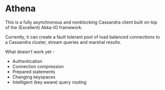 # Athena

This is a fully asynchronous and nonblocking Cassandra client built on top of the (Excellent) Akka-IO framework.

Currently, it can create a fault tolerant pool of load balanced connections to a Cassandra cluster, stream queries and marshal results.

What doesn't work yet -

* Authentication
* Connection compression
* Prepared statements
* Changing keyspaces
* Intelligent (key aware) query routing



